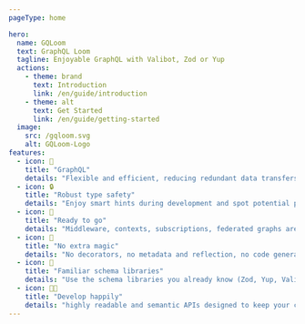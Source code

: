 ```yaml
---
pageType: home

hero:
  name: GQLoom
  text: GraphQL Loom
  tagline: Enjoyable GraphQL with Valibot, Zod or Yup
  actions:
    - theme: brand
      text: Introduction
      link: /en/guide/introduction
    - theme: alt
      text: Get Started
      link: /en/guide/getting-started
  image:
    src: /gqloom.svg
    alt: GQLoom-Logo
features:
  - icon: 🚀
    title: "GraphQL"
    details: "Flexible and efficient, reducing redundant data transfers."
  - icon: 🔒
    title: "Robust type safety"
    details: "Enjoy smart hints during development and spot potential problems during editing."
  - icon: 🔋
    title: "Ready to go"
    details: "Middleware, contexts, subscriptions, federated graphs are ready to go."
  - icon: 🔮
    title: "No extra magic"
    details: "No decorators, no metadata and reflection, no code generation, you just need JavaScript/TypeScript."
  - icon: 🧩
    title: "Familiar schema libraries"
    details: "Use the schema libraries you already know (Zod, Yup, Valibot) to build GraphQL Schema and validate inputs."
  - icon: 🧑‍💻
    title: "Develop happily"
    details: "highly readable and semantic APIs designed to keep your code tidy."
---
```

